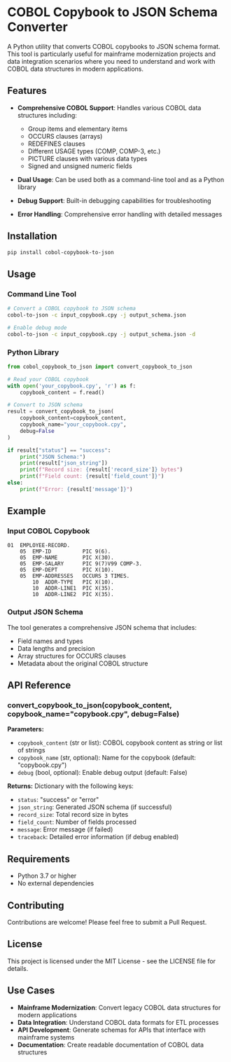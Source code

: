 # COBOL Copybook to JSON Schema Converter

A Python utility that converts COBOL copybooks to JSON schema format. This tool is particularly useful for mainframe modernization projects and data integration scenarios where you need to understand and work with COBOL data structures in modern applications.

## Features

- **Comprehensive COBOL Support**: Handles various COBOL data structures including:
  - Group items and elementary items
  - OCCURS clauses (arrays)
  - REDEFINES clauses
  - Different USAGE types (COMP, COMP-3, etc.)
  - PICTURE clauses with various data types
  - Signed and unsigned numeric fields

- **Dual Usage**: Can be used both as a command-line tool and as a Python library
- **Debug Support**: Built-in debugging capabilities for troubleshooting
- **Error Handling**: Comprehensive error handling with detailed messages

## Installation

```bash
pip install cobol-copybook-to-json
```

## Usage

### Command Line Tool

```bash
# Convert a COBOL copybook to JSON schema
cobol-to-json -c input_copybook.cpy -j output_schema.json

# Enable debug mode
cobol-to-json -c input_copybook.cpy -j output_schema.json -d
```

### Python Library

```python
from cobol_copybook_to_json import convert_copybook_to_json

# Read your COBOL copybook
with open('your_copybook.cpy', 'r') as f:
    copybook_content = f.read()

# Convert to JSON schema
result = convert_copybook_to_json(
    copybook_content=copybook_content,
    copybook_name="your_copybook.cpy",
    debug=False
)

if result["status"] == "success":
    print("JSON Schema:")
    print(result["json_string"])
    print(f"Record size: {result['record_size']} bytes")
    print(f"Field count: {result['field_count']}")
else:
    print(f"Error: {result['message']}")
```

## Example

### Input COBOL Copybook
```cobol
01  EMPLOYEE-RECORD.
    05  EMP-ID          PIC 9(6).
    05  EMP-NAME        PIC X(30).
    05  EMP-SALARY      PIC 9(7)V99 COMP-3.
    05  EMP-DEPT        PIC X(10).
    05  EMP-ADDRESSES   OCCURS 3 TIMES.
        10  ADDR-TYPE   PIC X(10).
        10  ADDR-LINE1  PIC X(35).
        10  ADDR-LINE2  PIC X(35).
```

### Output JSON Schema
The tool generates a comprehensive JSON schema that includes:
- Field names and types
- Data lengths and precision
- Array structures for OCCURS clauses
- Metadata about the original COBOL structure

## API Reference

### convert_copybook_to_json(copybook_content, copybook_name="copybook.cpy", debug=False)

**Parameters:**
- `copybook_content` (str or list): COBOL copybook content as string or list of strings
- `copybook_name` (str, optional): Name for the copybook (default: "copybook.cpy")
- `debug` (bool, optional): Enable debug output (default: False)

**Returns:**
Dictionary with the following keys:
- `status`: "success" or "error"
- `json_string`: Generated JSON schema (if successful)
- `record_size`: Total record size in bytes
- `field_count`: Number of fields processed
- `message`: Error message (if failed)
- `traceback`: Detailed error information (if debug enabled)

## Requirements

- Python 3.7 or higher
- No external dependencies

## Contributing

Contributions are welcome! Please feel free to submit a Pull Request.

## License

This project is licensed under the MIT License - see the LICENSE file for details.

## Use Cases

- **Mainframe Modernization**: Convert legacy COBOL data structures for modern applications
- **Data Integration**: Understand COBOL data formats for ETL processes
- **API Development**: Generate schemas for APIs that interface with mainframe systems
- **Documentation**: Create readable documentation of COBOL data structures
